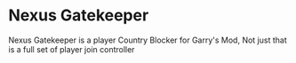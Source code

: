 Nexus Gatekeeper
=====

Nexus Gatekeeper is a player Country Blocker for Garry's Mod, Not just that is a full set of player join controller
